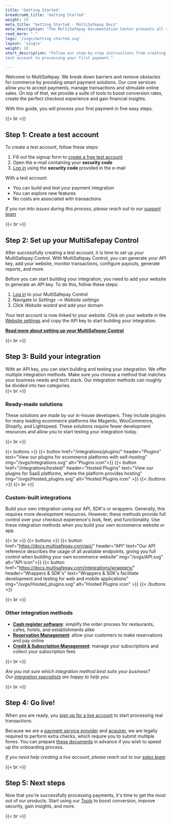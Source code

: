 ```yaml
---
title: 'Getting Started'
breadcrumb_title: 'Getting Started'
weight: 10
meta_title: "Getting Started - MultiSafepay Docs"
meta_description: "The MultiSafepay Documentation Center presents all relevant information about our Plugins and API. You can also find support pages for Payment Methods, Tools and General Questions as well as the contact details of our Support and Integration Teams."
read_more: "."
logo: '/svgs/Getting started.svg'
layout: 'single'
weight: 10
short_description: "Follow our step-by-step instructions from creating a 
test account to processing your first payment."

---
```


Welcome to MultiSafepay. We break down barriers and remove obstacles for commerce by providing smart payment solutions. Our core services allow you to accept payments, manage transactions and stimulate online sales. On top of that, we provide a suite of tools to boost conversion rates, create the perfect checkout experience and gain financial insights.

With this guide, you will process your first payment in five easy steps.

{{< br >}}

## Step 1: Create a test account
To create a test account, follow these steps:
1. Fill out the signup form to [create a free test account](https://testmerchant.multisafepay.com/signup)
2. Open the e-mail containing your **security code**
3. [Log in](https://testmerchant.multisafepay.com/) using the **security code** provided in the e-mail

With a test account:

* You can build and test your payment integration
* You can explore new features
* No costs are associated with transactions

_If you run into issues during this process, please reach out to our [support team](mailto:support@multisafepay.com)_

{{< br >}}

## Step 2: Set up your MultiSafepay Control
After successfully creating a test account, it is time to set up your MultiSafepay Control. With MultiSafepay Control, you can generate your API key, add your website, monitor transactions, configure payouts, generate reports, and more. 

Before you can start building your integration, you need to add your website to generate an API key. To do this, follow these steps:

1. [Log in](https://testmerchant.multisafepay.com/) to your MultiSafepay Control
2. Navigate to *Settings* --> *Website settings*
3. Click *Website wizard* and add your domain

Your test account is now linked to your website. Click on your website in the [Website settings](https://testmerchant.multisafepay.com/sites) and copy the API key to start building your integration.

[**Read more about setting up your MultiSafepay Control**](/tools/multisafepay-control/add-website/)

{{< br >}}

## Step 3: Build your integration
With an API key, you can start building and testing your integration. We offer multiple integration methods. Make sure you choose a method that matches your business needs and tech stack. Our integration methods can roughly be divided into two categories.  
{{< br >}}

### Ready-made solutions
These solutions are made by our in-house developers. They include plugins for many leading ecommerce platforms like Magento, WooCommerce, Shopify, and Lightspeed. These solutions require fewer development resources and allow you to start testing your integration today. 

{{< br >}}

{{< buttons >}}
    {{< button href="/integrations/plugins/" header="Plugins" text="View our plugins for ecommerce platforms with self-hosting" img="/svgs/Integrations.svg" alt="Plugins icon">}}
    {{< button href="/integrations/hosted/" header="Hosted Plugins" text="View our plugins for SaaS platforms, where the platform provides hosting" img="/svgs/Hosted_plugins.svg" alt="Hosted Plugins icon" >}}
{{< /buttons >}}
{{< br >}}

### Custom-built integrations
Build your own integration using our API, SDK's or wrappers. Generally, this requires more development resources. However, these methods provide full control over your checkout experience's look, feel, and functionality. Use these integration methods when you build your own ecommerce website or app.

{{< br >}}
{{< buttons >}}
    {{< button href="https://docs.multisafepay.com/api/" header="API" text="Our API reference describes the usage of all available endpoints, giving you full control when building your own ecommerce website" img="/svgs/API.svg" alt="API icon">}}
    {{< button href="https://docs.multisafepay.com/integrations/wrappers/" header="Wrappers & SDK's" text="Wrappers & SDK's facilitate development and testing for web and mobile applications" img="/svgs/Hosted_plugins.svg" alt="Hosted Plugins icon" >}}
{{< /buttons >}}

{{< br >}}

### Other integration methods
* [**Cash register software**](/integrations/cash-register-software/): simplify the order process for restaurants, cafes, hotels, and establishments alike
* [**Reservation Management**](/integrations/reservation-management/): allow your customers to make reservations and pay online
* [**Credit & Subscription Management**](/integrations/credit-and-subscription-management/): manage your subscriptions and collect your subscription fees

{{< br >}}

*Are you not sure which integration method best suits your business?  
Our [integration specialists](mailto:integration@multisafepay.com) are happy to help you.*


{{< br >}}


## Step 4: Go live!
When you are ready, you [sign up for a live account](https://merchant.multisafepay.com/signup) to start processing real transactions.

Because we are a [payment service provider](/faq/getting-started/glossary/#payment-service-provider-psp) and [acquirer](/faq/getting-started/glossary/#acquirer), we are legally required to perform extra checks, which require you to submit multiple forms. You can prepare [these documents](/faq/getting-started/how-do-i-know-which-documents-i-need-to-submit-and-which-data-to-post-on-my-website) in advance if you wish to speed up the onboarding process.

*If you need help creating a live account, please reach out to our [sales team](mailto:sales@multisafepay.com)*

{{< br >}}

## Step 5: Next steps
Now that you're successfully processing payments, it's time to get the most out of our products. Start using our [Tools](https://docs.multisafepay.com/tools/) to boost conversion, improve security, gain insights, and more.  

{{< br >}}